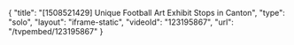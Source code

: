 {
    "title": "[1508521429] Unique Football Art Exhibit Stops in Canton",
    "type": "solo",
    "layout": "iframe-static",
    "videoId": "123195867",
    "url": "\/tvpembed\/123195867"
}